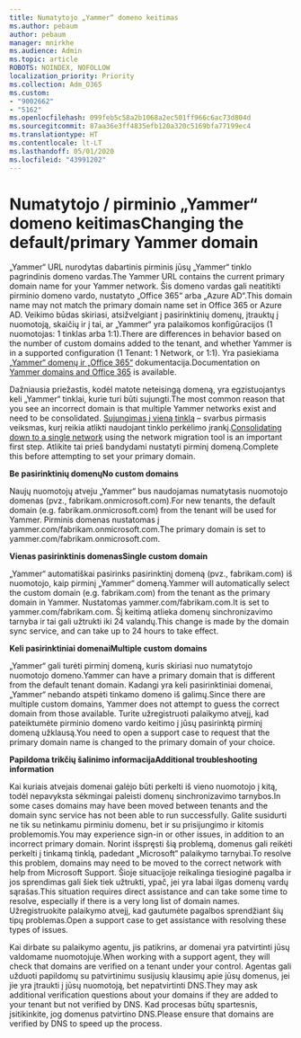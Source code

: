 ```yaml
---
title: Numatytojo „Yammer“ domeno keitimas
ms.author: pebaum
author: pebaum
manager: mnirkhe
ms.audience: Admin
ms.topic: article
ROBOTS: NOINDEX, NOFOLLOW
localization_priority: Priority
ms.collection: Adm_O365
ms.custom:
- "9002662"
- "5162"
ms.openlocfilehash: 099feb5c58a2b1068a2ec501ff966c6ac73d804d
ms.sourcegitcommit: 87aa36e3ff4835efb120a320c5169bfa77199ec4
ms.translationtype: HT
ms.contentlocale: lt-LT
ms.lasthandoff: 05/01/2020
ms.locfileid: "43991202"
---
```

# <a name="changing-the-defaultprimary-yammer-domain"></a><span data-ttu-id="e2138-102">Numatytojo / pirminio „Yammer“ domeno keitimas</span><span class="sxs-lookup"><span data-stu-id="e2138-102">Changing the default/primary Yammer domain</span></span>

<span data-ttu-id="e2138-103">„Yammer“ URL nurodytas dabartinis pirminis jūsų „Yammer“ tinklo pagrindinis domeno vardas.</span><span class="sxs-lookup"><span data-stu-id="e2138-103">The Yammer URL contains the current primary domain name for your Yammer network.</span></span> <span data-ttu-id="e2138-104">Šis domeno vardas gali neatitikti pirminio domeno vardo, nustatyto „Office 365“ arba „Azure AD“.</span><span class="sxs-lookup"><span data-stu-id="e2138-104">This domain name may not match the primary domain name set in Office 365 or Azure AD.</span></span> <span data-ttu-id="e2138-105">Veikimo būdas skiriasi, atsižvelgiant į pasirinktinių domenų, įtrauktų į nuomotoją, skaičių ir į tai, ar „Yammer“ yra palaikomos konfigūracijos (1 nuomotojas: 1 tinklas arba 1:1).</span><span class="sxs-lookup"><span data-stu-id="e2138-105">There are differences in behavior based on the number of custom domains added to the tenant, and whether Yammer is in a supported configuration (1 Tenant: 1 Network, or 1:1).</span></span> <span data-ttu-id="e2138-106">Yra pasiekiama [„Yammer“ domenų ir „Office 365“](https://docs.microsoft.com/yammer/configure-your-yammer-network/manage-yammer-domains) dokumentacija.</span><span class="sxs-lookup"><span data-stu-id="e2138-106">Documentation on [Yammer domains and Office 365](https://docs.microsoft.com/yammer/configure-your-yammer-network/manage-yammer-domains) is available.</span></span>

<span data-ttu-id="e2138-107">Dažniausia priežastis, kodėl matote neteisingą domeną, yra egzistuojantys keli „Yammer“ tinklai, kurie turi būti sujungti.</span><span class="sxs-lookup"><span data-stu-id="e2138-107">The most common reason that you see an incorrect domain is that multiple Yammer networks exist and need to be consolidated.</span></span> <span data-ttu-id="e2138-108">[Sujungimas į vieną tinklą](https://docs.microsoft.com/yammer/configure-your-yammer-network/consolidate-multiple-yammer-networks) – svarbus pirmasis veiksmas, kurį reikia atlikti naudojant tinklo perkėlimo įrankį.</span><span class="sxs-lookup"><span data-stu-id="e2138-108">[Consolidating down to a single network](https://docs.microsoft.com/yammer/configure-your-yammer-network/consolidate-multiple-yammer-networks) using the network migration tool is an important first step.</span></span> <span data-ttu-id="e2138-109">Atlikite tai prieš bandydami nustatyti pirminį domeną.</span><span class="sxs-lookup"><span data-stu-id="e2138-109">Complete this before attempting to set your primary domain.</span></span>

<span data-ttu-id="e2138-110">**Be pasirinktinių domenų**</span><span class="sxs-lookup"><span data-stu-id="e2138-110">**No custom domains**</span></span>

<span data-ttu-id="e2138-111">Naujų nuomotojų atveju „Yammer“ bus naudojamas numatytasis nuomotojo domenas (pvz., fabrikam.onmicrosoft.com).</span><span class="sxs-lookup"><span data-stu-id="e2138-111">For new tenants, the default domain (e.g. fabrikam.onmicrosoft.com) from the tenant will be used for Yammer.</span></span> <span data-ttu-id="e2138-112">Pirminis domenas nustatomas į yammer.com/fabrikam.onmicrosoft.com.</span><span class="sxs-lookup"><span data-stu-id="e2138-112">The primary domain is set to yammer.com/fabrikam.onmicrosoft.com.</span></span>

<span data-ttu-id="e2138-113">**Vienas pasirinktinis domenas**</span><span class="sxs-lookup"><span data-stu-id="e2138-113">**Single custom domain**</span></span>

<span data-ttu-id="e2138-114">„Yammer“ automatiškai pasirinks pasirinktinį domeną (pvz., fabrikam.com) iš nuomotojo, kaip pirminį „Yammer“ domeną.</span><span class="sxs-lookup"><span data-stu-id="e2138-114">Yammer will automatically select the custom domain (e.g. fabrikam.com) from the tenant as the primary domain in Yammer.</span></span> <span data-ttu-id="e2138-115">Nustatomas yammer.com/fabrikam.com.</span><span class="sxs-lookup"><span data-stu-id="e2138-115">It is set to yammer.com/fabrikam.com.</span></span> <span data-ttu-id="e2138-116">Šį keitimą atlieka domenų sinchronizavimo tarnyba ir tai gali užtrukti iki 24 valandų.</span><span class="sxs-lookup"><span data-stu-id="e2138-116">This change is made by the domain sync service, and can take up to 24 hours to take effect.</span></span>

<span data-ttu-id="e2138-117">**Keli pasirinktiniai domenai**</span><span class="sxs-lookup"><span data-stu-id="e2138-117">**Multiple custom domains**</span></span>

<span data-ttu-id="e2138-118">„Yammer“ gali turėti pirminį domeną, kuris skiriasi nuo numatytojo nuomotojo domeno.</span><span class="sxs-lookup"><span data-stu-id="e2138-118">Yammer can have a primary domain that is different from the default tenant domain.</span></span> <span data-ttu-id="e2138-119">Kadangi yra keli pasirinktiniai domenai, „Yammer“ nebando atspėti tinkamo domeno iš galimų.</span><span class="sxs-lookup"><span data-stu-id="e2138-119">Since there are multiple custom domains, Yammer does not attempt to guess the correct domain from those available.</span></span> <span data-ttu-id="e2138-120">Turite užregistruoti palaikymo atvejį, kad pateiktumėte pirminio domeno vardo keitimo į jūsų pasirinktą pirminį domeną užklausą.</span><span class="sxs-lookup"><span data-stu-id="e2138-120">You need to open a support case to request that the primary domain name is changed to the primary domain of your choice.</span></span>

<span data-ttu-id="e2138-121">**Papildoma trikčių šalinimo informacija**</span><span class="sxs-lookup"><span data-stu-id="e2138-121">**Additional troubleshooting information**</span></span>

<span data-ttu-id="e2138-122">Kai kuriais atvejais domenai galėjo būti perkelti iš vieno nuomotojo į kitą, todėl nepavyksta sėkmingai paleisti domenų sinchronizavimo tarnybos.</span><span class="sxs-lookup"><span data-stu-id="e2138-122">In some cases domains may have been moved between tenants and the domain sync service has not been able to run successfully.</span></span> <span data-ttu-id="e2138-123">Galite susidurti ne tik su netinkamu pirminiu domenu, bet ir su prisijungimo ir kitomis problemomis.</span><span class="sxs-lookup"><span data-stu-id="e2138-123">You may experience sign-in or other issues, in addition to an incorrect primary domain.</span></span> <span data-ttu-id="e2138-124">Norint išspręsti šią problemą, domenus gali reikėti perkelti į tinkamą tinklą, padedant „Microsoft“ palaikymo tarnybai.</span><span class="sxs-lookup"><span data-stu-id="e2138-124">To resolve this problem, domains may need to be moved to the correct network with help from Microsoft Support.</span></span> <span data-ttu-id="e2138-125">Šioje situacijoje reikalinga tiesioginė pagalba ir jos sprendimas gali šiek tiek užtrukti, ypač, jei yra labai ilgas domenų vardų sąrašas.</span><span class="sxs-lookup"><span data-stu-id="e2138-125">This situation requires direct assistance and can take some time to resolve, especially if there is a very long list of domain names.</span></span> <span data-ttu-id="e2138-126">Užregistruokite palaikymo atvejį, kad gautumėte pagalbos sprendžiant šių tipų problemas.</span><span class="sxs-lookup"><span data-stu-id="e2138-126">Open a support case to get assistance with resolving these types of issues.</span></span>

<span data-ttu-id="e2138-127">Kai dirbate su palaikymo agentu, jis patikrins, ar domenai yra patvirtinti jūsų valdomame nuomotojuje.</span><span class="sxs-lookup"><span data-stu-id="e2138-127">When working with a support agent, they will check that domains are verified on a tenant under your control.</span></span> <span data-ttu-id="e2138-128">Agentas gali užduoti papildomų su patvirtinimu susijusių klausimų apie jūsų domenus, jei jie yra įtraukti į jūsų nuomotoją, bet nepatvirtinti DNS.</span><span class="sxs-lookup"><span data-stu-id="e2138-128">They may ask additional verification questions about your domains if they are added to your tenant but not verified by DNS.</span></span> <span data-ttu-id="e2138-129">Kad procesas būtų spartesnis, įsitikinkite, jog domenus patvirtino DNS.</span><span class="sxs-lookup"><span data-stu-id="e2138-129">Please ensure that domains are verified by DNS to speed up the process.</span></span>
